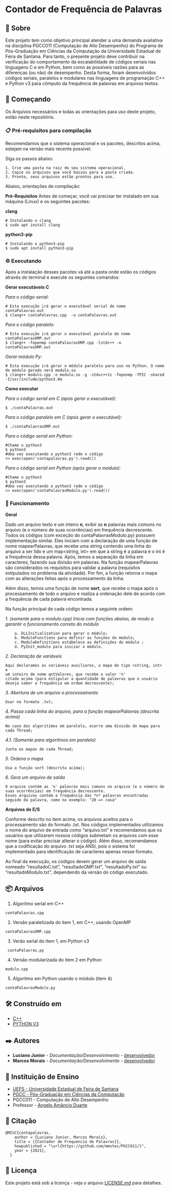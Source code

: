 # Contador de Frequência de Palavras

## 🎁 Sobre

Este projeto tem como objetivo principal atender a uma demanda avaliativa na disciplina PGCC011 (Computação de Alto Desempenho) do Programa de Pós-Graduação em Ciências da Computação da Universidade Estadual de Feira de Santana. Para tanto, o presente projeto deve contribuir na verificação do comportamento da escalabilidade de códigos seriais nas linguagens C e em Python, bem como as possíveis razões para as diferenças (ou não) de desempenho. Desta forma, foram desenvolvidos códigos seriais, paralelos e modulares nas linguagens de programação C++ e Python v3 para cômputo da frequência de palavras em arquivos textos.

## 🚀 Começando

Os Arquivos necessários e todas as orientações para uso deste projeto, estão neste repositório.

### 📋 Pré-requisitos para compilação

Recomendamos que o sistema operacional e os pacotes, descritos acima, estejam na versão mais recente possível.

Siga os passos abaixo:

```
1. Crie uma pasta na raiz do seu sistema operacional.
2. Copie os arquivos que você baixou para a pasta criada.
3. Pronto, seus arquivos estão prontos para uso.
```

Abaixo, orientações de compilação:

**Pré-Requisitos**
Antes de começar, você vai precisar ter instalado em sua máquina (Linux) e os seguintes pacotes: 

**clang**
```
# Instalando o clang
$ sudo apt install clang
```

**python3-pip**
```
# Instalando o python3-pip
$ sudo apt install python3-pip
```

### ⚙️ Executando

Após a instalação desses pacotes vá até a pasta onde estão os códigos através do terminal e execute os seguintes comandos:

**Gerar executáveis C**

*Para o código serial:*
```
# Esta execução irá gerar o executável serial de nome contaPalavras.out
$ clang++ contaPalavras.cpp  -o contaPalavras.out
```

*Para o código paralelo:*
```
# Esta execução irá gerar o executável paralelo de nome contaPalavrasOMP.out
$ clang++ -fopenmp contaPalavrasOMP.cpp -lstdc++ -o contaPalavrasOMP.out
```
*Gerar módulo Py:*
```
# Esta execução irá gerar o módulo paralelo para uso no Python. O nome do módulo gerado será modulo.so
$ clang++ modulo.cpp -o modulo.so -g -std=c++1z -fopenmp -fPIC -shared -I/usr/include/python3.6m
```

**Como executar**

*Para o código serial em C (após gerar o executável):*
```
$ ./contaPalavras.out
```

*Para o código paralelo em C (após gerar o executável):*
```
$ ./contaPalavrasOMP.out
```

*Para o código serial em Python:*
```
#Chame o python3
$ python3
#Uma vez executando o python3 rode o código
>> exec(open('contapalavras.py').read())
```

*Para o código serial em Python (após gerar o módulo):*
```
#Chame o python3
$ python3
#Uma vez executando o python3 rode o código
>> exec(open('contaPalavrasModulo.py').read())
```


### 🔩 Funcionamento

**Geral** <br />

Dado um arquivo texto e um inteiro **n**, exibir as **n** palavras mais comuns no arquivo (e o número de suas ocorrências)  em frequência decrescente.
Todos os códigos (com exceção do contaPalavrasModulo.py) possuem implementação similar. Eles iniciam com a declaração de uma função de nome mapearPalavras, que recebe uma string contendo uma linha do arquivo a ser lido e um map<string, int> em que a string é a palavra e o int é a frequência dessa palavra. Após, temos a separação da linha em caracteres, fazendo sua divisão em palavras. Na função mapearPalavras são considerados os requisitos para validar a palavra (requisitos estipulados no problema da atividade). Por fim, a função retorna o mapa com as alterações feitas após o processamento da linha.

Além disso, temos uma função de nome **sort**, que recebe o mapa após o processamento de todo o arquivo e realiza a ordenação dele de acordo com a frequência de cada palavra encontrada.

Na função principal de cada código temos a seguinte ordem: 

*1. (somente para o modulo.cpp) Inicia com funções abaixo, de modo a garantir o funcionamento correto do módulo*
```
    a. DLLInitialization para gerar o módulo; 
    b. ModuleFunctions para definir as funções do módulo; 
    c. ModuleDefinitions estabelece as definições do módulo ;
    d. PyInit_modulo para iniciar o módulo.
```

*2. Declaração de variáveis*
```
Aqui declaramos as variáveis auxiliares, o mapa de tipo <string, int> e 
um inteiro de nome qntValores, que recebe o valor 'n' 
citado acima (para estipular a quantidade de palavras que o usuário deseja saber a frequência em ordem decrescente);
```

*3. Abertura de um arquivo o processamento*
```
Usar no formato .txt;
```

*4. Passa cada linha do arquivo, para a função mapearPalavras (descrita acima)* 
```
No caso dos algoritimos em paralelo, ocorre uma divisão do mapa para cada Thread;
```

*4.1. (Somente para algoritmos em paralelo)*
```
Junta os mapas de cada Thread;
```

*5. Ordena o mapa*
```
Usa a função sort (descrita acima);
```

*6. Gera um arquivo de saída*
```
O arquivo contém as 'n' palavras mais comuns no arquivo (e o número de suas ocorrências) em frequência decrescente. 
Esses arquivos contém a frequência das *n* palavras encontradas seguido da palavra, como no exemplo: "20 => casa"
```

**Arquivos de E/S** <br />

Conforme descrito no item acima, os arquivos aceitos para o processamento são do formato .txt. Nos códigos implementados utilizamos o nome do arquivo de entrada como “arquivo.txt” e recomendamos que os usuários que utilizarem nossos códigos submetam os arquivos com esse nome (para evitar precisar alterar o código). Além disso, recomendamos que a codificação do arquivo .txt seja ANSI, pois o sistema foi implementado para identificação de caracteres apenas nesse formato.

Ao final da execução, os códigos devem gerar um arquivo de saída nomeado “resultadoC.txt”, "resultadoOMP.txt", “resultadoPy.txt” ou “resultadoModulo.txt”, dependendo da versão do código executado.

## 📦 Arquivos

1. Algoritmo serial em C++
```
contaPalavras.cpp 
```
2. Versão paralelizada do item 1, em C++, usando OpenMP
```
contaPalavrasOMP.cpp
```
3. Verão serial do item 1, em Python v3
```
 contaPalavras.py
```
4. Versão modularizada do item 2 em Python
```
modulo.cpp
```
5. Algoritmo em Python usando o módulo (item 4)
```
contaPalavrasModulo.py
```

## 🛠️ Construído em

* [C++](http://www.bloodshed.net/devcpp.html) 
* [PYTHON V3](https://www.python.org) 

## ✒️ Autores

* **Luciano Junior** - *Documentação/Desenvolvimento* - [desenvolvedor](https://github.com/lamjunioor)
* **Marcos Morais** - *Documentação/Desenvolvimento* - [desenvolvedor](https://github.com/mmstec)

## 🎁 Instituição de Ensino

* [UEFS - Universidade Estadual de Feira de Santana](https://www.uefs.br/) <br />
* [PGCC - Pós-Graduação em Ciências da Computação](https://pgcc.uefs.br/home) <br />
* PGCC011 - Computação de Alto Desempenho <br />
* Professor - [Angelo Amâncio Duarte](https://pgcc.uefs.br/sobre/docentes/angeloduarte) <br /> 

## 🚀 Citação

```
@MISC{contapalavras,
    author = {Luciano Junior, Marcos Morais},
    title = {{Contador de Frequencia de Palavras}},
    howpublished = "\url{https://github.com/mmstec/PGCC011/}",
    year = {2021},
  }
```
## 📄 Licença

Este projeto está sob a licença - veja o arquivo [LICENSE.md](https://github.com/mmstec/PGCC011/blob/main/LICENSE.md) para detalhes.

